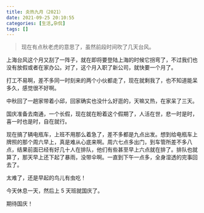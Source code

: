 ```yaml
---
title: 炎热九月（2021）
date: 2021-09-25 20:10:55
categories: [生活,杂侃]
tags: []
---
```


> 现在有点秋老虎的意思了，虽然前段时间吹了几天台风。

上海台风这个月又刮了一阵子，就在即将要登陆上海的时候它拐弯了，不过我们也没有放假或者在家办公。对了，这个月入职了新公司，就快要一个月了。

打工不易啊，差不多同一时刻来的两个小伙都走了，现在就剩我了，也不知道能呆多久，感觉很不好啊。

中秋回了一趟家带着小邱，回家确实也没什么好逛的，天嘛又热，在家呆了三天。

国庆准备去南通，一个长假，现在就在盼着这个假期了，人活在世，悲一时是时，喜一时也是时，自在就行。

现在搞了辆电瓶车，上班不用那么着急了，差不多都是九点出发。想到给电瓶车上牌照的那个周六早上，真是难从心底来啊。周六七点多出门，到车管所差不多八点，结果前面已经有好几十人在排队，他们有些甚至早上六点就在排了。排队也就算了，那天早上还下起了暴雨，没带伞啊。一直到下午一点多，全身湿透的完事回去了。

太难了，还是早起的鸟儿有虫吃！

今天休息一天，然后上 5 天班就国庆了。

期待国庆！